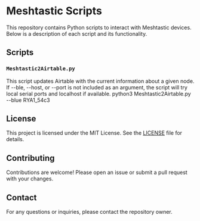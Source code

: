 # Meshtastic Scripts

This repository contains Python scripts to interact with Meshtastic devices. Below is a description of each script and its functionality.

## Scripts

### `Meshtastic2Airtable.py`
This script updates Airtable with the current information about a given node. If --ble, --host, or --port is not included as an argument, the script will try local serial ports and localhost if available. 
python3 Meshtastic2Airtable.py --blue RYA1_54c3

## License

This project is licensed under the MIT License. See the [LICENSE](LICENSE) file for details.

## Contributing

Contributions are welcome! Please open an issue or submit a pull request with your changes.

## Contact

For any questions or inquiries, please contact the repository owner.
